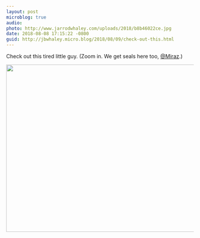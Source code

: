 ```yaml
---
layout: post
microblog: true
audio: 
photo: http://www.jarrodwhaley.com/uploads/2018/b8b46022ce.jpg
date: 2018-08-08 17:15:22 -0800
guid: http://jbwhaley.micro.blog/2018/08/09/check-out-this.html
---
```

Check out this tired little guy. (Zoom in. We get seals here too, [@Miraz](https://micro.blog/Miraz).)

<img src="http://www.jarrodwhaley.com/uploads/2018/b8b46022ce.jpg" width="600" height="450" />
